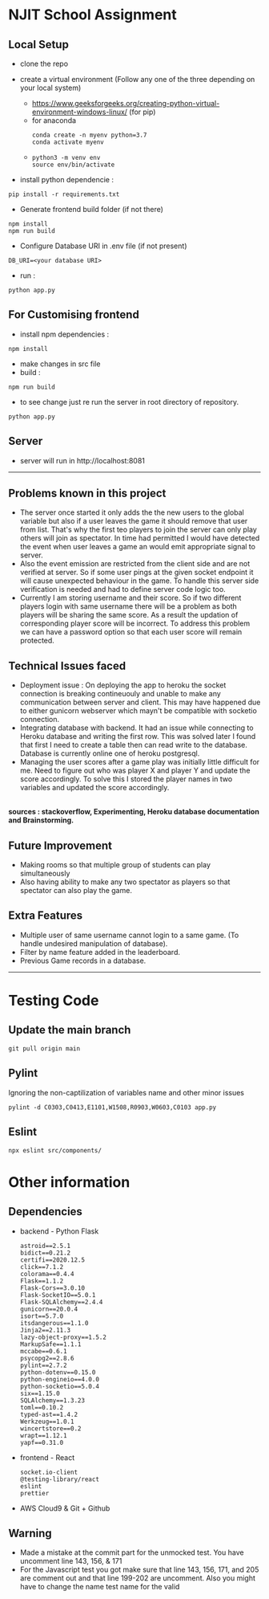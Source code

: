 # NJIT School Assignment

## Local Setup 
- clone the repo
- create a virtual environment (Follow any one of the three depending on your local system)
   
    - https://www.geeksforgeeks.org/creating-python-virtual-environment-windows-linux/ (for pip)
    - for anaconda 
        ```
        conda create -n myenv python=3.7
        conda activate myenv
        ``` 
    -   
        ```
        python3 -m venv env
        source env/bin/activate
        ```
    

- install python dependencie : 
```
pip install -r requirements.txt
```
- Generate frontend build folder (if not there)
```
npm install
npm run build
```
- Configure Database URI in .env file (if not present)
```
DB_URI=<your database URI>
```

- run : 
```
python app.py
```

## For Customising frontend 
- install npm dependencies : 
```
npm install
```
- make changes in src file
- build : 
```
npm run build
```
- to see change just re run the server  in root directory of repository. 
```
python app.py
``` 

## Server
- server will run in http://localhost:8081

---

## Problems known in this project
- The server once started it only adds the the new users to the global variable but also if a user leaves the game it should remove that user from list. That's why the first teo players to join the server can only play others will join as spectator. In time had permitted I would have detected the event when user leaves a game an would emit appropriate signal to server. 
- Also the event emission are restricted from the client side and are not verified at server. So if some user pings at the given socket endpoint it will cause unexpected behaviour in the game. To handle this server side verification is needed and had to define server code logic too.
- Currently I am storing username and their score. So if two different players login with same username there will be a problem as both players will be sharing the same score. As a result the updation of corresponding player score will be incorrect. To address this problem we can have a password option so that each user score will remain protected.
## Technical Issues faced
- Deployment issue : On deploying the app to heroku the socket connection is breaking contineuouly and unable to make any communication between server and client. This may have happened due to either gunicorn webserver which mayn't be compatible with socketio connection.
- Integrating database with backend. It had an issue while connecting to Heroku database and writing the first row. This was solved later I found that first I need to create a table then can read write to the database. Database is currently online one of heroku postgresql.
- Managing the user scores after a game play was initially little difficult for me. Need to figure out who was player X and player Y and update the score accordingly. To solve this I stored the player names in two variables and updated the score accordingly.
<br> 
<b>
sources : stackoverflow, Experimenting, Heroku database documentation and Brainstorming.
</b> 

## Future Improvement
- Making rooms so that multiple group of students can play simultaneously
- Also having ability to make any two spectator as players so that spectator can also play the game.

## Extra Features
- Multiple user of same username cannot login to a same game. (To handle undesired manipulation of database).
- Filter by name feature added in the leaderboard.
- Previous Game records in a database.

---

# Testing Code

## Update the main branch
```
git pull origin main
```

## Pylint
Ignoring the non-captilization of variables name and other minor issues
```
pylint -d C0303,C0413,E1101,W1508,R0903,W0603,C0103 app.py
```

## Eslint
```
npx eslint src/components/
``` 

# Other information

## Dependencies
- backend - Python Flask
    ```
    astroid==2.5.1
    bidict==0.21.2
    certifi==2020.12.5
    click==7.1.2
    colorama==0.4.4
    Flask==1.1.2
    Flask-Cors==3.0.10
    Flask-SocketIO==5.0.1
    Flask-SQLAlchemy==2.4.4
    gunicorn==20.0.4
    isort==5.7.0
    itsdangerous==1.1.0
    Jinja2==2.11.3
    lazy-object-proxy==1.5.2
    MarkupSafe==1.1.1
    mccabe==0.6.1
    psycopg2==2.8.6
    pylint==2.7.2
    python-dotenv==0.15.0
    python-engineio==4.0.0
    python-socketio==5.0.4
    six==1.15.0
    SQLAlchemy==1.3.23
    toml==0.10.2
    typed-ast==1.4.2
    Werkzeug==1.0.1
    wincertstore==0.2
    wrapt==1.12.1
    yapf==0.31.0
    ```
- frontend - React
    ```
    socket.io-client
    @testing-library/react
    eslint
    prettier
    ```
- AWS Cloud9 & Git + Github  

## Warning 
- Made a mistake at the commit part for the unmocked test. You have uncomment line 143, 156, & 171
- For the Javascript test you got make sure that line 143, 156, 171, and 205 are comment out and that line 199-202 are uncomment. Also you might have to change the name test name for the valid
